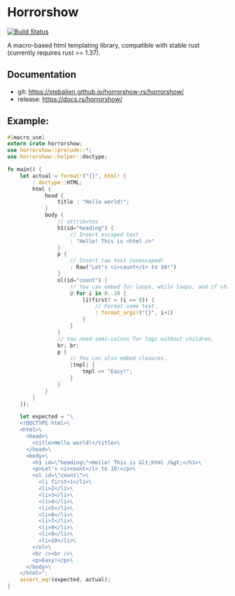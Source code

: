 # Horrorshow

[![Build Status](https://travis-ci.org/Stebalien/horrorshow-rs.svg?branch=master)](https://travis-ci.org/Stebalien/horrorshow-rs)

A macro-based html templating library, compatible with stable rust (currently requires rust >= 1.37).

## Documentation

* git: https://stebalien.github.io/horrorshow-rs/horrorshow/
* release: https://docs.rs/horrorshow/

## Example:

```rust
#[macro_use]
extern crate horrorshow;
use horrorshow::prelude::*;
use horrorshow::helper::doctype;

fn main() {
    let actual = format!("{}", html! {
        : doctype::HTML;
        html {
            head {
                title : "Hello world!";
            }
            body {
                // attributes
                h1(id="heading") {
                    // Insert escaped text
                    : "Hello! This is <html />"
                }
                p {
                    // Insert raw text (unescaped)
                    : Raw("Let's <i>count</i> to 10!")
                }
                ol(id="count") {
                    // You can embed for loops, while loops, and if statements.
                    @ for i in 0..10 {
                        li(first? = (i == 0)) {
                            // Format some text.
                            : format_args!("{}", i+1)
                        }
                    }
                }
                // You need semi-colons for tags without children.
                br; br;
                p {
                    // You can also embed closures.
                    |tmpl| {
                        tmpl << "Easy!";
                    }
                }
            }
        }
    });

    let expected = "\
    <!DOCTYPE html>\
    <html>\
      <head>\
        <title>Hello world!</title>\
      </head>\
      <body>\
        <h1 id=\"heading\">Hello! This is &lt;html /&gt;</h1>\
        <p>Let's <i>count</i> to 10!</p>\
        <ol id=\"count\">\
          <li first>1</li>\
          <li>2</li>\
          <li>3</li>\
          <li>4</li>\
          <li>5</li>\
          <li>6</li>\
          <li>7</li>\
          <li>8</li>\
          <li>9</li>\
          <li>10</li>\
        </ol>\
        <br /><br />\
        <p>Easy!</p>\
      </body>\
    </html>";
    assert_eq!(expected, actual);
}
```
